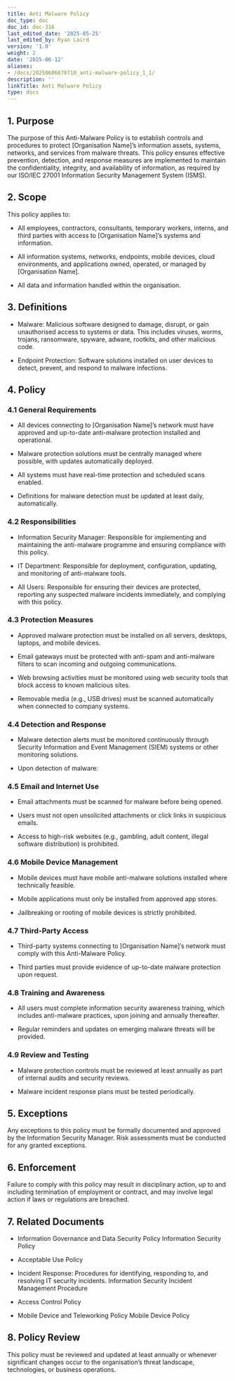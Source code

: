 ```yaml
---
title: Anti Malware Policy
doc_type: doc
doc_id: doc-316
last_edited_date: '2025-05-25'
last_edited_by: Ryan Laird
version: '1.0'
weight: 2
date: '2025-06-12'
aliases:
- /docs/20250606070710_anti-malware-policy_1_1/
description: ''
linkTitle: Anti Malware Policy
type: docs
---
```


<!-- Unsupported block type: table_of_contents -->

<!-- Unsupported block type: divider -->

## 1. Purpose

The purpose of this Anti-Malware Policy is to establish controls and procedures to protect [Organisation Name]’s information assets, systems, networks, and services from malware threats. This policy ensures effective prevention, detection, and response measures are implemented to maintain the confidentiality, integrity, and availability of information, as required by our ISO/IEC 27001 Information Security Management System (ISMS).

## 2. Scope

This policy applies to:

- All employees, contractors, consultants, temporary workers, interns, and third parties with access to [Organisation Name]’s systems and information.

- All information systems, networks, endpoints, mobile devices, cloud environments, and applications owned, operated, or managed by [Organisation Name].

- All data and information handled within the organisation.

## 3. Definitions

- Malware: Malicious software designed to damage, disrupt, or gain unauthorised access to systems or data. This includes viruses, worms, trojans, ransomware, spyware, adware, rootkits, and other malicious code.

- Endpoint Protection: Software solutions installed on user devices to detect, prevent, and respond to malware infections.

## 4. Policy

### 4.1 General Requirements

- All devices connecting to [Organisation Name]’s network must have approved and up-to-date anti-malware protection installed and operational.

- Malware protection solutions must be centrally managed where possible, with updates automatically deployed.

- All systems must have real-time protection and scheduled scans enabled.

- Definitions for malware detection must be updated at least daily, automatically.

### 4.2 Responsibilities

- Information Security Manager: Responsible for implementing and maintaining the anti-malware programme and ensuring compliance with this policy.

- IT Department: Responsible for deployment, configuration, updating, and monitoring of anti-malware tools.

- All Users: Responsible for ensuring their devices are protected, reporting any suspected malware incidents immediately, and complying with this policy.

### 4.3 Protection Measures

- Approved malware protection must be installed on all servers, desktops, laptops, and mobile devices.

- Email gateways must be protected with anti-spam and anti-malware filters to scan incoming and outgoing communications.

- Web browsing activities must be monitored using web security tools that block access to known malicious sites.

- Removable media (e.g., USB drives) must be scanned automatically when connected to company systems.

### 4.4 Detection and Response

- Malware detection alerts must be monitored continuously through Security Information and Event Management (SIEM) systems or other monitoring solutions.

- Upon detection of malware:

### 4.5 Email and Internet Use

- Email attachments must be scanned for malware before being opened.

- Users must not open unsolicited attachments or click links in suspicious emails.

- Access to high-risk websites (e.g., gambling, adult content, illegal software distribution) is prohibited.

### 4.6 Mobile Device Management

- Mobile devices must have mobile anti-malware solutions installed where technically feasible.

- Mobile applications must only be installed from approved app stores.

- Jailbreaking or rooting of mobile devices is strictly prohibited.

### 4.7 Third-Party Access

- Third-party systems connecting to [Organisation Name]’s network must comply with this Anti-Malware Policy.

- Third parties must provide evidence of up-to-date malware protection upon request.

### 4.8 Training and Awareness

- All users must complete information security awareness training, which includes anti-malware practices, upon joining and annually thereafter.

- Regular reminders and updates on emerging malware threats will be provided.

### 4.9 Review and Testing

- Malware protection controls must be reviewed at least annually as part of internal audits and security reviews.

- Malware incident response plans must be tested periodically.

## 5. Exceptions

Any exceptions to this policy must be formally documented and approved by the Information Security Manager. Risk assessments must be conducted for any granted exceptions.

## 6. Enforcement

Failure to comply with this policy may result in disciplinary action, up to and including termination of employment or contract, and may involve legal action if laws or regulations are breached.

## 7. Related Documents

- Information Governance and Data Security Policy Information Security Policy

- Acceptable Use Policy 

- Incident Response: Procedures for identifying, responding to, and resolving IT security incidents. Information Security Incident Management Procedure

- Access Control Policy 

- Mobile Device and Teleworking Policy Mobile Device Policy

## 8. Policy Review

This policy must be reviewed and updated at least annually or whenever significant changes occur to the organisation’s threat landscape, technologies, or business operations.
